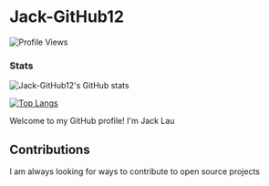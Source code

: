 # Jack-GitHub12

![Profile Views](https://komarev.com/ghpvc/?username=Jack-GitHub12)

### Stats

![Jack-GitHub12's GitHub stats](https://github-readme-stats.vercel.app/api?username=Jack-GitHub12&show_icons=true&theme=radical)

[![Top Langs](https://github-readme-stats.vercel.app/api/top-langs/?username=Jack-GitHub12&layout=compact)](https://github.com/Jack-GitHub12/github-readme-stats)

Welcome to my GitHub profile! I'm Jack Lau

## Contributions

I am always looking for ways to contribute to open source projects

